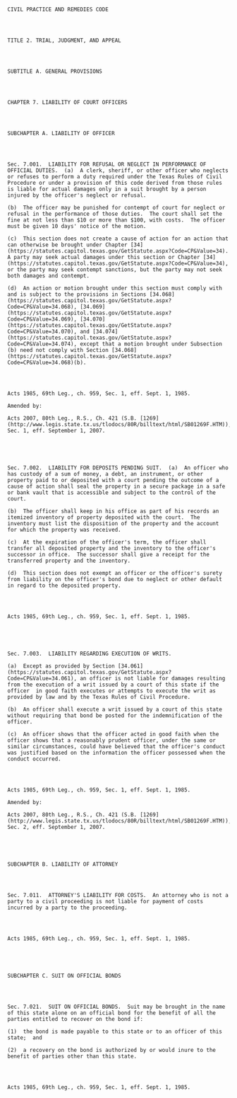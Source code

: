 ﻿
    
    
    	
    					
    
    
    CIVIL PRACTICE AND REMEDIES CODE
    
      
    
    
    TITLE 2. TRIAL, JUDGMENT, AND APPEAL
    
      
    
    
    SUBTITLE A. GENERAL PROVISIONS
    
      
    
    
    CHAPTER 7. LIABILITY OF COURT OFFICERS
    
      
    
    
    SUBCHAPTER A. LIABILITY OF OFFICER
    
      
    
    
    Sec. 7.001.  LIABILITY FOR REFUSAL OR NEGLECT IN PERFORMANCE OF OFFICIAL DUTIES.  (a)  A clerk, sheriff, or other officer who neglects or refuses to perform a duty required under the Texas Rules of Civil Procedure or under a provision of this code derived from those rules is liable for actual damages only in a suit brought by a person injured by the officer's neglect or refusal.
    
    (b)  The officer may be punished for contempt of court for neglect or refusal in the performance of those duties.  The court shall set the fine at not less than $10 or more than $100, with costs.  The officer must be given 10 days' notice of the motion.
    
    (c)  This section does not create a cause of action for an action that can otherwise be brought under Chapter [34](https://statutes.capitol.texas.gov/GetStatute.aspx?Code=CP&Value=34).  A party may seek actual damages under this section or Chapter [34](https://statutes.capitol.texas.gov/GetStatute.aspx?Code=CP&Value=34), or the party may seek contempt sanctions, but the party may not seek both damages and contempt.
    
    (d)  An action or motion brought under this section must comply with and is subject to the provisions in Sections [34.068](https://statutes.capitol.texas.gov/GetStatute.aspx?Code=CP&Value=34.068), [34.069](https://statutes.capitol.texas.gov/GetStatute.aspx?Code=CP&Value=34.069), [34.070](https://statutes.capitol.texas.gov/GetStatute.aspx?Code=CP&Value=34.070), and [34.074](https://statutes.capitol.texas.gov/GetStatute.aspx?Code=CP&Value=34.074), except that a motion brought under Subsection (b) need not comply with Section [34.068](https://statutes.capitol.texas.gov/GetStatute.aspx?Code=CP&Value=34.068)(b).
    
    
    
    
    Acts 1985, 69th Leg., ch. 959, Sec. 1, eff. Sept. 1, 1985.
    
    Amended by: 
    
    Acts 2007, 80th Leg., R.S., Ch. 421 (S.B. [1269](http://www.legis.state.tx.us/tlodocs/80R/billtext/html/SB01269F.HTM)), Sec. 1, eff. September 1, 2007.
    
    
    
    
    
    Sec. 7.002.  LIABILITY FOR DEPOSITS PENDING SUIT.  (a)  An officer who has custody of a sum of money, a debt, an instrument, or other property paid to or deposited with a court pending the outcome of a cause of action shall seal the property in a secure package in a safe or bank vault that is accessible and subject to the control of the court.
    
    (b)  The officer shall keep in his office as part of his records an itemized inventory of property deposited with the court.  The inventory must list the disposition of the property and the account for which the property was received.
    
    (c)  At the expiration of the officer's term, the officer shall transfer all deposited property and the inventory to the officer's successor in office.  The successor shall give a receipt for the transferred property and the inventory.
    
    (d)  This section does not exempt an officer or the officer's surety from liability on the officer's bond due to neglect or other default in regard to the deposited property.
    
    
    
    
    Acts 1985, 69th Leg., ch. 959, Sec. 1, eff. Sept. 1, 1985.
    
    
    
    
    
    Sec. 7.003.  LIABILITY REGARDING EXECUTION OF WRITS.
    
    (a)  Except as provided by Section [34.061](https://statutes.capitol.texas.gov/GetStatute.aspx?Code=CP&Value=34.061), an officer is not liable for damages resulting from the execution of a writ issued by a court of this state if the officer  in good faith executes or attempts to execute the writ as provided by law and by the Texas Rules of Civil Procedure.
    
    (b)  An officer shall execute a writ issued by a court of this state without requiring that bond be posted for the indemnification of the officer.
    
    (c)  An officer shows that the officer acted in good faith when the officer shows that a reasonably prudent officer, under the same or similar circumstances, could have believed that the officer's conduct was justified based on the information the officer possessed when the conduct occurred.
    
    
    
    
    Acts 1985, 69th Leg., ch. 959, Sec. 1, eff. Sept. 1, 1985.
    
    Amended by: 
    
    Acts 2007, 80th Leg., R.S., Ch. 421 (S.B. [1269](http://www.legis.state.tx.us/tlodocs/80R/billtext/html/SB01269F.HTM)), Sec. 2, eff. September 1, 2007.
    
    
    
    
    
    SUBCHAPTER B. LIABILITY OF ATTORNEY
    
      
    
    
    Sec. 7.011.  ATTORNEY'S LIABILITY FOR COSTS.  An attorney who is not a party to a civil proceeding is not liable for payment of costs incurred by a party to the proceeding.
    
    
    
    
    Acts 1985, 69th Leg., ch. 959, Sec. 1, eff. Sept. 1, 1985.
    
    
    
    
    
    SUBCHAPTER C. SUIT ON OFFICIAL BONDS
    
      
    
    
    Sec. 7.021.  SUIT ON OFFICIAL BONDS.  Suit may be brought in the name of this state alone on an official bond for the benefit of all the parties entitled to recover on the bond if:
    
    (1)  the bond is made payable to this state or to an officer of this state;  and
    
    (2)  a recovery on the bond is authorized by or would inure to the benefit of parties other than this state.
    
    
    
    
    Acts 1985, 69th Leg., ch. 959, Sec. 1, eff. Sept. 1, 1985.
    
    
    
    
    				
